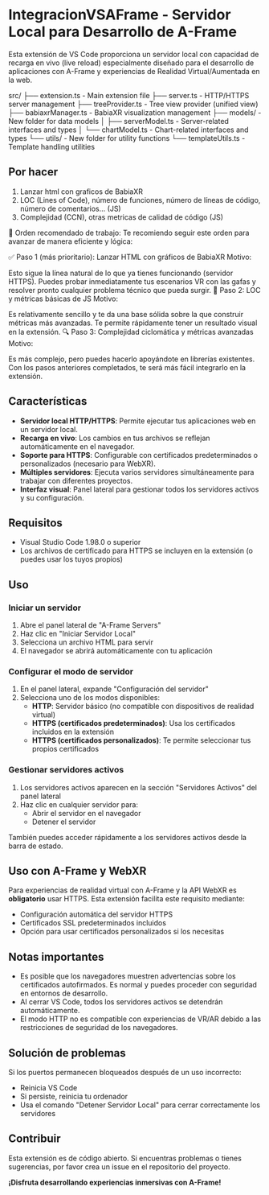# IntegracionVSAFrame - Servidor Local para Desarrollo de A-Frame

Esta extensión de VS Code proporciona un servidor local con capacidad de recarga en vivo (live reload) especialmente diseñado para el desarrollo de aplicaciones con A-Frame y experiencias de Realidad Virtual/Aumentada en la web.

src/
├── extension.ts       - Main extension file
├── server.ts          - HTTP/HTTPS server management
├── treeProvider.ts    - Tree view provider (unified view)
├── babiaxrManager.ts  - BabiaXR visualization management
├── models/            - New folder for data models
│   ├── serverModel.ts - Server-related interfaces and types
│   └── chartModel.ts  - Chart-related interfaces and types
└── utils/             - New folder for utility functions
    └── templateUtils.ts - Template handling utilities

## Por hacer
1. Lanzar html con graficos de BabiaXR
2. LOC (Lines of Code), número de funciones, número de líneas de código, número de comentarios... (JS)
3. Complejidad (CCN), otras metricas de calidad de código (JS) 

🚀 Orden recomendado de trabajo:
Te recomiendo seguir este orden para avanzar de manera eficiente y lógica:

✅ Paso 1 (más prioritario): Lanzar HTML con gráficos de BabiaXR
Motivo:

Esto sigue la línea natural de lo que ya tienes funcionando (servidor HTTPS).
Puedes probar inmediatamente tus escenarios VR con las gafas y resolver pronto cualquier problema técnico que pueda surgir.
🔄 Paso 2: LOC y métricas básicas de JS
Motivo:

Es relativamente sencillo y te da una base sólida sobre la que construir métricas más avanzadas.
Te permite rápidamente tener un resultado visual en la extensión.
🔍 Paso 3: Complejidad ciclomática y métricas avanzadas
Motivo:

Es más complejo, pero puedes hacerlo apoyándote en librerías existentes.
Con los pasos anteriores completados, te será más fácil integrarlo en la extensión.


## Características

- **Servidor local HTTP/HTTPS**: Permite ejecutar tus aplicaciones web en un servidor local.
- **Recarga en vivo**: Los cambios en tus archivos se reflejan automáticamente en el navegador.
- **Soporte para HTTPS**: Configurable con certificados predeterminados o personalizados (necesario para WebXR).
- **Múltiples servidores**: Ejecuta varios servidores simultáneamente para trabajar con diferentes proyectos.
- **Interfaz visual**: Panel lateral para gestionar todos los servidores activos y su configuración.


## Requisitos

- Visual Studio Code 1.98.0 o superior
- Los archivos de certificado para HTTPS se incluyen en la extensión (o puedes usar los tuyos propios)

## Uso

### Iniciar un servidor

1. Abre el panel lateral de "A-Frame Servers"
2. Haz clic en "Iniciar Servidor Local"
3. Selecciona un archivo HTML para servir
4. El navegador se abrirá automáticamente con tu aplicación

### Configurar el modo de servidor

1. En el panel lateral, expande "Configuración del servidor"
2. Selecciona uno de los modos disponibles:
   - **HTTP**: Servidor básico (no compatible con dispositivos de realidad virtual)
   - **HTTPS (certificados predeterminados)**: Usa los certificados incluidos en la extensión
   - **HTTPS (certificados personalizados)**: Te permite seleccionar tus propios certificados

### Gestionar servidores activos

1. Los servidores activos aparecen en la sección "Servidores Activos" del panel lateral
2. Haz clic en cualquier servidor para:
   - Abrir el servidor en el navegador
   - Detener el servidor

También puedes acceder rápidamente a los servidores activos desde la barra de estado.

## Uso con A-Frame y WebXR

Para experiencias de realidad virtual con A-Frame y la API WebXR es **obligatorio** usar HTTPS. Esta extensión facilita este requisito mediante:

- Configuración automática del servidor HTTPS
- Certificados SSL predeterminados incluidos
- Opción para usar certificados personalizados si los necesitas

## Notas importantes

- Es posible que los navegadores muestren advertencias sobre los certificados autofirmados. Es normal y puedes proceder con seguridad en entornos de desarrollo.
- Al cerrar VS Code, todos los servidores activos se detendrán automáticamente.
- El modo HTTP no es compatible con experiencias de VR/AR debido a las restricciones de seguridad de los navegadores.

## Solución de problemas

Si los puertos permanecen bloqueados después de un uso incorrecto:
- Reinicia VS Code
- Si persiste, reinicia tu ordenador
- Usa el comando "Detener Servidor Local" para cerrar correctamente los servidores

## Contribuir

Esta extensión es de código abierto. Si encuentras problemas o tienes sugerencias, por favor crea un issue en el repositorio del proyecto.

**¡Disfruta desarrollando experiencias inmersivas con A-Frame!**

